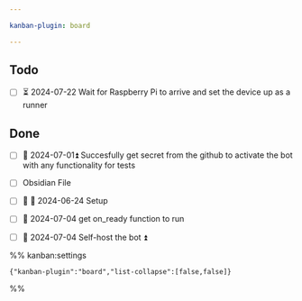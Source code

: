 ```yaml
---

kanban-plugin: board

---
```


## Todo

- [ ] ⏳ 2024-07-22 Wait for Raspberry Pi to arrive and set the device up as a runner


## Done

- [ ] 🛫 2024-07-01⏫ Succesfully get secret from the github to activate the bot with any functionality for tests
- [ ] Obsidian File
- [ ] 🛫 📅 2024-06-24  Setup
- [ ] 🛫 2024-07-04 get on_ready function to run
- [ ] 🛫 2024-07-04 Self-host the bot ⏫




%% kanban:settings
```
{"kanban-plugin":"board","list-collapse":[false,false]}
```
%%